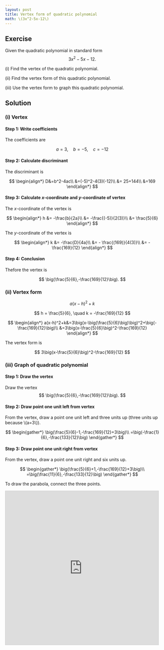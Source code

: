 ```yaml
---
layout: post
title: Vertex form of quadratic polynomial
math: \(3x^2-5x-12\)
---
```


## Exercise

Given the quadratic polynomial in standard form
$$
3x^2-5x-12.
$$

(i) Find the vertex of the quadratic polynomial.

(ii) Find the vertex form of this quadratic polynomial.

(iii) Use the vertex form to graph this quadratic polynomial.

## Solution

### (i) Vertex

#### Step 1: Write coefficients

The coefficients are

$$
a=3, \quad b=-5,\quad c=-12
$$

#### Step 2: Calculate discriminant

The discriminant is

$$
\begin{align*}
D&=b^2-4ac\\
&=(-5)^2-4(3)(-12)\\
&= 25+144\\
&=169
\end{align*}
$$

#### Step 3: Calculate *x*-coordinate and *y*-coordinate of vertex

The *x*-coordinate of the vertex is

$$
\begin{align*}
h &= -\frac{b}{2a}\\
&= -\frac{(-5)}{2(3)}\\
&= \frac{5}{6}
\end{align*}
$$

The *y*-coordinate of the vertex is

$$
\begin{align*}
k &= -\frac{D}{4a}\\
&= - \frac{(169)}{4(3)}\\
&= -\frac{169}{12}
\end{align*}
$$

#### Step 4: Conclusion

Thefore the vertex is

$$
\big(\frac{5}{6},-\frac{169}{12}\big).
$$

### (ii) Vertex form

$$
a(x-h)^2+k
$$

$$
h =  \frac{5}{6}, \quad k = -\frac{169}{12}
$$


$$
\begin{align*}
a(x-h)^2+k&=3\big(x-\big(\frac{5}{6}\big)\big)^2+\big(-\frac{169}{12}\big)\\
&=3\big(x-\frac{5}{6}\big)^2-\frac{169}{12}
\end{align*}
$$

The vertex form is

$$
3\big(x-\frac{5}{6}\big)^2-\frac{169}{12}
$$

### (iii) Graph of quadratic polynomial

#### Step 1: Draw the vertex

Draw the vertex
$$
\big(\frac{5}{6},-\frac{169}{12}\big).
$$

#### Step 2: Draw point one unit left from vertex

From the vertex, draw a point one unit left and three units up (three units up because \\(a=3\\)).

$$
\begin{gather*}
\big(\frac{5}{6}-1,-\frac{169}{12}+3\big)\\
=\big(-\frac{1}{6},-\frac{133}{12}\big)
\end{gather*}
$$

#### Step 3: Draw point one unit right from vertex

From the vertex, draw a point one unit right and six units up.

$$
\begin{gather*}
\big(\frac{5}{6}+1,-\frac{169}{12}+3\big)\\
=\big(\frac{11}{6},-\frac{133}{12}\big)
\end{gather*}
$$

To draw the parabola, connect the three points.

<iframe src="https://www.desmos.com/calculator/ba3au4ittu?embed" width="500" height="500" style="border: 1px solid #ccc" frameborder=0></iframe>